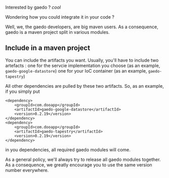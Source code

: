 Interested by gaedo ? *cool* 

Wondering how you could integrate it in your code ? 

Well, we, the gaedo developers, are big maven users. As a consequence, gaedo is a maven project split in various modules.
 
Include in a maven project
-------------------------- 

You can include the artifacts you want. Usually, you'll have to include two artefacts : 
 one for the servcie implementation you choose (as an example, `gaedo-google-datastore`) 
 one for your IoC container (as an example, `gaedo-tapestry`) 

All other dependencies are pulled by these two artifacts. So, as an example, if you simply put
 
	<dependency>
		<groupId>com.dooapp</groupId>
		<artifactId>gaedo-google-datastore</artifactId>
		<version>0.2.19</version>
	</dependency>
	<dependency>
		<groupId>com.dooapp</groupId>
		<artifactId>gaedo-tapestry</artifactId>
		<version>0.2.19</version>
	</dependency>

in you dependencies, all required gaedo modules will come. 

As a general policy, we'll always try to release all gaedo modules together. As a consequence, we greatly encourage you to use the same version number everywhere.